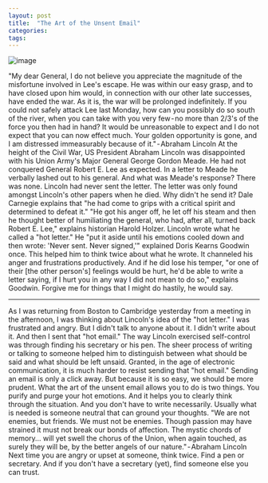 ```yaml
---
layout: post
title:  "The Art of the Unsent Email"
categories: 
tags: 
---
```


![image](https://github.com/linkdniel/link.github.io/assets/19313119/855a50cd-bc0c-445d-8c49-45c05f45fc03)

"My dear General,
I do not believe you appreciate the magnitude of the misfortune involved in Lee's escape. He was within our easy grasp, and to have closed upon him would, in connection with our other late successes, have ended the war. As it is, the war will be prolonged indefinitely. If you could not safely attack Lee last Monday, how can you possibly do so south of the river, when you can take with you very few - no more than 2/3's of the force you then had in hand? It would be unreasonable to expect and I do not expect that you can now effect much. Your golden opportunity is gone, and I am distressed immeasurably because of it." - Abraham Lincoln
At the height of the Civil War, US President Abraham Lincoln was disappointed with his Union Army's Major General George Gordon Meade. He had not conquered General Robert E. Lee as expected. In a letter to Meade he verbally lashed out to his general. And what was Meade's response?
There was none. Lincoln had never sent the letter. The letter was only found amongst Lincoln's other papers when he died. Why didn't he send it? Dale Carnegie explains that "he had come to grips with a critical spirit and determined to defeat it." "He got his anger off, he let off his steam and then he thought better of humiliating the general, who had, after all, turned back Robert E. Lee," explains historian Harold Holzer.
Lincoln wrote what he called a "hot letter." He "put it aside until his emotions cooled down and then wrote: 'Never sent. Never signed,'" explained Doris Kearns Goodwin once. This helped him to think twice about what he wrote. It channeled his anger and frustrations productively.
And if he did lose his temper, "or one of their [the other person's] feelings would be hurt, he'd be able to write a letter saying, if I hurt you in any way I did not mean to do so," explains Goodwin. Forgive me for things that I might do hastily, he would say.

---

As I was returning from Boston to Cambridge yesterday from a meeting in the afternoon, I was thinking about Lincoln's idea of the "hot letter." I was frustrated and angry. But I didn't talk to anyone about it. I didn't write about it. And then I sent that "hot email."
The way Lincoln exercised self-control was through finding his secretary or his pen. The sheer process of writing or talking to someone helped him to distinguish between what should be said and what should be left unsaid.
Granted, in the age of electronic communication, it is much harder to resist sending that "hot email." Sending an email is only a click away. But because it is so easy, we should be more prudent.
What the art of the unsent email allows you to do is two things. You purify and purge your hot emotions. And it helps you to clearly think through the situation. And you don't have to write necessarily. Usually what is needed is someone neutral that can ground your thoughts.
"We are not enemies, but friends. We must not be enemies. Though passion may have strained it must not break our bonds of affection. The mystic chords of memory… will yet swell the chorus of the Union, when again touched, as surely they will be, by the better angels of our nature." - Abraham Lincoln
Next time you are angry or upset at someone, think twice. Find a pen or secretary. And if you don't have a secretary (yet), find someone else you can trust.
